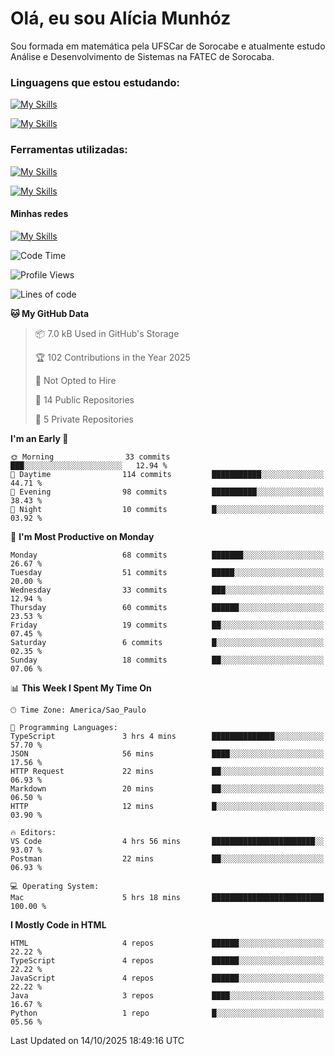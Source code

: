 # Olá, eu sou Alícia Munhóz

<p>Sou formada em matemática pela UFSCar de Sorocabe e atualmente estudo Análise e Desenvolvimento de Sistemas na FATEC de Sorocaba.</p>

### Linguagens que estou estudando:

[![My Skills](https://skillicons.dev/icons?i=js,ts,html,css)](https://skillicons.dev)


[![My Skills](https://skillicons.dev/icons?i=nodejs,java,py,latex)](https://skillicons.dev)

### Ferramentas utilizadas:

[![My Skills](https://skillicons.dev/icons?i=vscode,discord,figma,git)](https://skillicons.dev)

[![My Skills](https://skillicons.dev/icons?i=github,gmail,mongodb,sublime)](https://skillicons.dev)

#### Minhas redes
[![My Skills](https://skillicons.dev/icons?i=linkedin)](https://www.linkedin.com/in/aliciamunhozfrancodecamargo/)

<!--START_SECTION:waka-->
![Code Time](http://img.shields.io/badge/Code%20Time-299%20hrs%2011%20mins-blue)

![Profile Views](http://img.shields.io/badge/Profile%20Views-0-blue)

![Lines of code](https://img.shields.io/badge/From%20Hello%20World%20I%27ve%20Written-94.5%20thousand%20lines%20of%20code-blue)

**🐱 My GitHub Data** 

> 📦 7.0 kB Used in GitHub's Storage 
 > 
> 🏆 102 Contributions in the Year 2025
 > 
> 🚫 Not Opted to Hire
 > 
> 📜 14 Public Repositories 
 > 
> 🔑 5 Private Repositories 
 > 
**I'm an Early 🐤** 

```text
🌞 Morning                33 commits          ███░░░░░░░░░░░░░░░░░░░░░░   12.94 % 
🌆 Daytime                114 commits         ███████████░░░░░░░░░░░░░░   44.71 % 
🌃 Evening                98 commits          ██████████░░░░░░░░░░░░░░░   38.43 % 
🌙 Night                  10 commits          █░░░░░░░░░░░░░░░░░░░░░░░░   03.92 % 
```
📅 **I'm Most Productive on Monday** 

```text
Monday                   68 commits          ███████░░░░░░░░░░░░░░░░░░   26.67 % 
Tuesday                  51 commits          █████░░░░░░░░░░░░░░░░░░░░   20.00 % 
Wednesday                33 commits          ███░░░░░░░░░░░░░░░░░░░░░░   12.94 % 
Thursday                 60 commits          ██████░░░░░░░░░░░░░░░░░░░   23.53 % 
Friday                   19 commits          ██░░░░░░░░░░░░░░░░░░░░░░░   07.45 % 
Saturday                 6 commits           █░░░░░░░░░░░░░░░░░░░░░░░░   02.35 % 
Sunday                   18 commits          ██░░░░░░░░░░░░░░░░░░░░░░░   07.06 % 
```


📊 **This Week I Spent My Time On** 

```text
🕑︎ Time Zone: America/Sao_Paulo

💬 Programming Languages: 
TypeScript               3 hrs 4 mins        ██████████████░░░░░░░░░░░   57.70 % 
JSON                     56 mins             ████░░░░░░░░░░░░░░░░░░░░░   17.56 % 
HTTP Request             22 mins             ██░░░░░░░░░░░░░░░░░░░░░░░   06.93 % 
Markdown                 20 mins             ██░░░░░░░░░░░░░░░░░░░░░░░   06.50 % 
HTTP                     12 mins             █░░░░░░░░░░░░░░░░░░░░░░░░   03.90 % 

🔥 Editors: 
VS Code                  4 hrs 56 mins       ███████████████████████░░   93.07 % 
Postman                  22 mins             ██░░░░░░░░░░░░░░░░░░░░░░░   06.93 % 

💻 Operating System: 
Mac                      5 hrs 18 mins       █████████████████████████   100.00 % 
```

**I Mostly Code in HTML** 

```text
HTML                     4 repos             ██████░░░░░░░░░░░░░░░░░░░   22.22 % 
TypeScript               4 repos             ██████░░░░░░░░░░░░░░░░░░░   22.22 % 
JavaScript               4 repos             ██████░░░░░░░░░░░░░░░░░░░   22.22 % 
Java                     3 repos             ████░░░░░░░░░░░░░░░░░░░░░   16.67 % 
Python                   1 repo              █░░░░░░░░░░░░░░░░░░░░░░░░   05.56 % 
```




 Last Updated on 14/10/2025 18:49:16 UTC
<!--END_SECTION:waka-->

